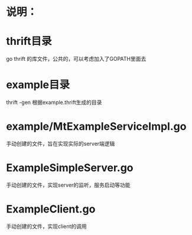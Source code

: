 说明：
======================


thrift目录
=====================
go thrift 的库文件，公共的，可以考虑加入了GOPATH里面去


example目录
=====================
thrift -gen 根据example.thrift生成的目录


example/MtExampleServiceImpl.go
======================
手动创建的文件，旨在实现实际的server端逻辑

ExampleSimpleServer.go
=======================
手动创建的文件，实现server的监听，服务启动等功能

ExampleClient.go
======================
手动创建的文件，实现client的调用



